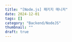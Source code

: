 ```yaml
---
title: "[Node.js] 패키지 매니저"
date: 2024-12-01
tags: []
category: "Backend/NodeJS"
thumbnail: ""
draft: true
---
```


